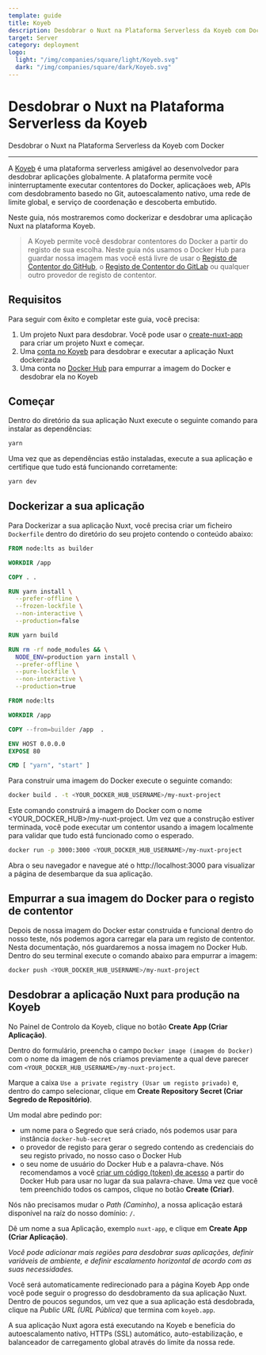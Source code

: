 ```yaml
---
template: guide
title: Koyeb
description: Desdobrar o Nuxt na Plataforma Serverless da Koyeb com Docker
target: Server
category: deployment
logo:
  light: "/img/companies/square/light/Koyeb.svg"
  dark: "/img/companies/square/dark/Koyeb.svg"
---
```

# Desdobrar o Nuxt na Plataforma Serverless da Koyeb

Desdobrar o Nuxt na Plataforma Serverless da Koyeb com Docker

---

A [Koyeb](https://www.koyeb.com) é uma plataforma serverless amigável ao desenvolvedor para desdobrar aplicações globalmente. A plataforma permite você ininterruptamente executar contentores do Docker, aplicaçãoes web, APIs com desdobramento basedo no Git, autoescalamento nativo, uma rede de limite global, e serviço de coordenação e descoberta embutido.

Neste guia, nós mostraremos como dockerizar e desdobrar uma aplicação Nuxt na plataforma Koyeb.

> A Koyeb permite você desdobrar contentores do Docker a partir do registo de sua escolha. Neste guia nós usamos o Docker Hub para guardar nossa imagem mas você está livre de usar o [Registo de Contentor do GitHub](https://docs.github.com/en/packages/working-with-a-github-packages-registry/working-with-the-container-registry), o [Registo de Contentor do GitLab](https://docs.gitlab.com/ee/user/packages/container_registry/) ou qualquer outro provedor de registo de contentor.

## Requisitos

Para seguir com êxito e completar este guia, você precisa:

1. Um projeto Nuxt para desdobrar. Você pode usar o [create-nuxt-app](https://github.com/nuxt/create-nuxt-app) para criar um projeto Nuxt e começar.
2. Uma [conta no Koyeb](https://app.koyeb.com) para desdobrar e executar a aplicação Nuxt dockerizada
3. Uma conta no [Docker Hub](https://hub.docker.com/) para empurrar a imagem do Docker e desdobrar ela no Koyeb

## Começar

Dentro do diretório da sua aplicação Nuxt execute o seguinte comando para instalar as dependências:

```bash
yarn
```

Uma vez que as dependências estão instaladas, execute a sua aplicação e certifique que tudo está funcionando corretamente:

```bash
yarn dev
```

## Dockerizar a sua aplicação

Para Dockerizar a sua aplicação Nuxt, você precisa criar um ficheiro `Dockerfile` dentro do diretório do seu projeto contendo o conteúdo abaixo:

```dockerfile
FROM node:lts as builder

WORKDIR /app

COPY . .

RUN yarn install \
  --prefer-offline \
  --frozen-lockfile \
  --non-interactive \
  --production=false

RUN yarn build

RUN rm -rf node_modules && \
  NODE_ENV=production yarn install \
  --prefer-offline \
  --pure-lockfile \
  --non-interactive \
  --production=true

FROM node:lts

WORKDIR /app

COPY --from=builder /app  .

ENV HOST 0.0.0.0
EXPOSE 80

CMD [ "yarn", "start" ]
```

Para construir uma imagem do Docker execute o seguinte comando:

```bash
docker build . -t <YOUR_DOCKER_HUB_USERNAME>/my-nuxt-project
```

Este comando construirá a imagem do Docker com o nome <YOUR_DOCKER_HUB>/my-nuxt-project. Um vez que a construção estiver terminada, você pode executar um contentor usando a imagem localmente para validar que tudo está funcionado como o esperado.

```bash
docker run -p 3000:3000 <YOUR_DOCKER_HUB_USERNAME>/my-nuxt-project
```

Abra o seu navegador e navegue até o http://localhost:3000 para visualizar a página de desembarque da sua aplicação.

## Empurrar a sua imagem do Docker para o registo de contentor

Depois de nossa imagem do Docker estar construida e funcional dentro do nosso teste, nós podemos agora carregar ela para um registo de contentor. Nesta documentação, nós guardaremos a nossa imagem no Docker Hub. Dentro do seu terminal execute o comando abaixo para empurrar a imagem:

```bash
docker push <YOUR_DOCKER_HUB_USERNAME>/my-nuxt-project
```

## Desdobrar a aplicação Nuxt para produção na Koyeb

No Painel de Controlo da Koyeb, clique no botão **Create App (Criar Aplicação)**.

Dentro do formulário, preencha o campo `Docker image (imagem do Docker)` com o nome da imagem de nós criamos previamente a qual deve parecer com `<YOUR_DOCKER_HUB_USERNAME>/my-nuxt-project`.

Marque a caixa `Use a private registry (Usar um registo privado)` e, dentro do campo selecionar, clique em **Create Repository Secret (Criar Segredo de Repositório)**. 

Um modal abre pedindo por:

- um nome para o Segredo que será criado, nós podemos usar para instância `docker-hub-secret`
- o provedor de registo para gerar o segredo contendo as credenciais do seu registo privado, no nosso caso o Docker Hub
- o seu nome de usuário do Docker Hub e a palavra-chave. Nós recomendamos a você [criar um código (token) de acesso](https://hub.docker.com/settings/security) a partir do Docker Hub para usar no lugar da sua palavra-chave. Uma vez que você tem preenchido todos os campos, clique no botão **Create (Criar)**.

Nós não precisamos mudar o _Path (Caminho)_, a nossa aplicação estará disponível na raíz do nosso domínio: `/`.

Dê um nome a sua Aplicação, exemplo `nuxt-app`, e clique em **Create App (Criar Aplicação)**.

_Você pode adicionar mais regiões para desdobrar suas aplicações, definir variáveis de ambiente, e definir escalamento horizontal de acordo com as suas necessidades._

Você será automaticamente redirecionado para a página Koyeb App onde você pode seguir o progresso do desdobramento da sua aplicação Nuxt. Dentro de poucos segundos, um vez que a sua aplicação está desdobrada, clique na _Public URL (URL Pública)_ que termina com `koyeb.app`.

A sua aplicação Nuxt agora está executando na Koyeb e benefícia do autoescalamento nativo, HTTPs (SSL) automático, auto-estabilização, e balanceador de carregamento global através do limite da nossa rede.

